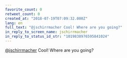 ```yaml
---
favorite_count: 0
retweet_count: 0
created_at: "2018-07-19T07:09:32.000Z"
lang: en
full_text: "@jschirrmacher Cool! Where are you going?"
in_reply_to_screen_name: jschirrmacher
in_reply_to_status_id_str: "1019838976595841024"
---
```


[@jschirrmacher](https://twitter.com/jschirrmacher) Cool! Where are you going?
